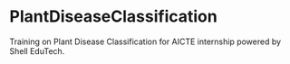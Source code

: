 # PlantDiseaseClassification
Training on Plant Disease Classification for AICTE internship powered by Shell EduTech.
